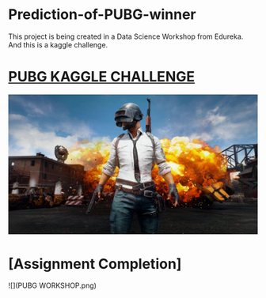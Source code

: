 # Prediction-of-PUBG-winner
This project  is being created in a Data Science Workshop from Edureka.
And this is a kaggle challenge.
# [PUBG KAGGLE CHALLENGE](https://www.kaggle.com/c/pubg-finish-placement-prediction/overview)
![](img.jpg)
# [Assignment Completion]
![](PUBG WORKSHOP.png)

